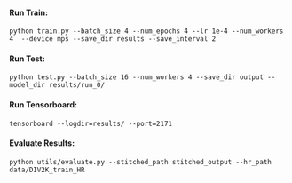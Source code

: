 #### Run Train:
<!-- --device cuda -->
```terminal
python train.py --batch_size 4 --num_epochs 4 --lr 1e-4 --num_workers 4  --device mps --save_dir results --save_interval 2
```

#### Run Test:

```terminal
python test.py --batch_size 16 --num_workers 4 --save_dir output --model_dir results/run_0/
```

#### Run Tensorboard:

```terminal
tensorboard --logdir=results/ --port=2171
```

#### Evaluate Results:

```terminal
python utils/evaluate.py --stitched_path stitched_output --hr_path data/DIV2K_train_HR
```
